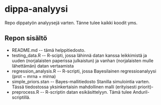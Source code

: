dippa-analyysi
==============
Repo dippatyön analyysejä varten. Tänne tulee kaikki koodit yms.


Repon sisältö
-------------

- README.md -- tämä helppitiedosto.
- testing_data.R -- R-scipti, jossa lähinnä datan kanssa leikkimistä ja uuden
  (norjalaisten paperissa julkaistun) ja vanhan (norjalaisten mulle lähettämän)
  datan vertaamista
- regression_analysis.R -- R-scripti, jossa Bayesilainen regressioanalyysi
  (prot ~ mrna + mirna)
- simple_priors.stan -- Bayes-mallitiedosto Stanilla simulointia varten. Tässä
  tiedostossa yksinkertaisin mahdollinen malli (erityisesti priorit)-
- preprocess.R -- R-scriptin datan esikäsittelyyn. Tämä tulee
  Anduril-scriptillä.
